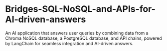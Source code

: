 # Bridges-SQL-NoSQL-and-APIs-for-AI-driven-answers
An AI application that answers user queries by combining data from a Chroma NoSQL database, a PostgreSQL database, and API chains, powered by LangChain for seamless integration and AI-driven answers.
